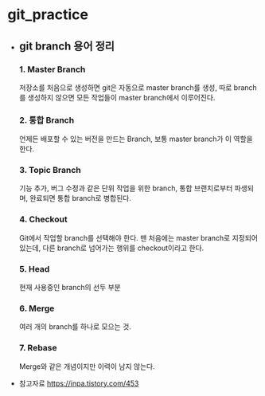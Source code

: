 # git_practice

- ## git branch 용어 정리

  ### 1. Master Branch

  저장소를 처음으로 생성하면 git은 자동으로 master branch를 생성, 따로 branch를 생성하지 않으면 모든 작업들이 master branch에서 이루어진다.

  ### 2. 통합 Branch

  언제든 배포할 수 있는 버전을 만드는 Branch, 보통 master branch가 이 역할을 한다.

  ### 3. Topic Branch

  기능 추가, 버그 수정과 같은 단위 작업을 위한 branch, 통합 브랜치로부터 파생되며, 완료되면 통합 branch로 병합된다.

  ### 4. Checkout

  Git에서 작업할 branch를 선택해야 한다. 맨 처음에는 master branch로 지정되어 있는데, 다른 branch로 넘어가는 행위를 checkout이라고 한다.

  ### 5. Head

  현재 사용중인 branch의 선두 부분

  ### 6. Merge

  여러 개의 branch를 하나로 모으는 것.

  ### 7. Rebase

  Merge와 같은 개념이지만 이력이 남지 않는다.

- 참고자료
  https://inpa.tistory.com/453
